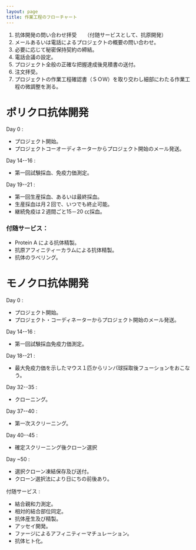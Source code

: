 ```yaml
---
layout: page
title: 作業工程のフローチャート
---
```

1. 抗体開発の問い合わせ拝受　　（付随サービスとして、抗原開発）
2. メールあるいは電話によるプロジェクトの概要の問い合わせ。
3. 必要に応じて秘密保持契約の締結。
4. 電話会議の設定。
5. プロジェクト全般の正確な把握達成後見積書の送付。
6. 注文拝受。
7. プロジェクトの作業工程確認書（ＳＯＷ）を取り交わし細部にわたる作業工程の微調整を測る。

ポリクロ抗体開発
==============

Day 0
:
* プロジェクト開始。
* プロジェクトコーオーディネーターからプロジェクト開始のメール発送。

Day 14--16 
:
* 第一回試験採血、免疫力価測定。

Day 19--21
:
* 第一回生産採血、あるいは最終採血。
* 生産採血は月２回で、いつでも終止可能。
* 継続免疫は２週間ごと15－20 ㏄採血。

### 付随サービス：

* Protein A による抗体精製。
* 抗原アフィニティーカラムによる抗体精製。
* 抗体のラべリング。

モノクロ抗体開発
==============

Day 0 
: 
* プロジェクト開始。
* プロジェクト・コーディネーターからプロジェクト開始のメール発送。

Day 14--16 
: 
* 第一回試験採血免疫力価測定。

Day 18--21
: 
* 最大免疫力価を示したマウス１匹からリンパ球採取後フューションをおこなう。

Day 32--35
: 
* クローニング。

Day 37--40
: 
* 第一次スクリーニング。 

Day 40--45
: 
* 確定スクリーニング後クローン選択 

Day ~50
: 
* 選択クローン凍結保存及び送付。
* クローン選択法により日にちの前後あり。

付随サービス
: 
* 結合親和力測定。
* 相対的結合部位同定。
* 抗体産生及び精製。
* アッセイ開発。
* ファージによるアフィニティーマチュレーション。
* 抗体ヒト化。
